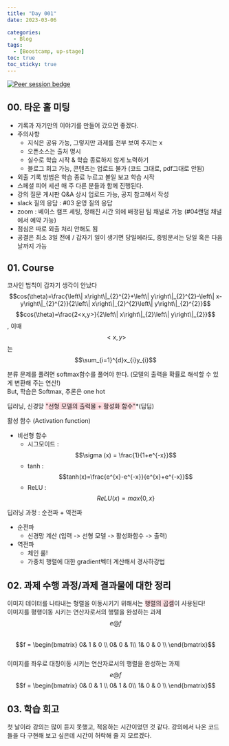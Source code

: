 ```yaml
---
title: "Day 001"
date: 2023-03-06

categories:
  - Blog
tags:
  - [Boostcamp, up-stage]
toc: true
toc_sticky: true
---
```

[![Peer session bedge](https://img.shields.io/badge/peer%20session-B1FD8F?style=flat)](https://forbuds.github.io/peer_session/D_001.html)
## 00. 타운 홀 미팅
- 기록과 자기만의 이야기를 만들어 갔으면 좋겠다.
- 주의사항
    - 지식은 공유 가능, 그렇지만 과제를 전부 보여 주지는 x 
    - 오픈소스는 출처 명시
    - 실수로 학습 시작 & 학습 종료하지 않게 노력하기
    - 블로그 회고 가능, 콘텐츠는 업로드 불가 (코드 그대로, pdf그대로 안됨)
- 외출 기록 방법은 학습 종료 누르고 볼일 보고 학습 시작
-  스페셜 피어 세션 매 주 다른 분들과 함께 진행된다.
-  강의 질문 게시판 Q&A 상시 업로드 가능, 공지 참고해서 작성
-  slack 질의 응담 : #03 운영 질의 응답
-  zoom : 베이스 캠프 세팅, 정해진 시간 외에 배정된 팀 채널로 가능 (#04랜덤 채널에서 예약 가능)
-  점심은 따로 외출 처리 안해도 됨
-  공결은 최소 3일 전에 / 갑자기 일이 생기면 당일에라도, 증빙문서는 당일 혹은 다음날까지 가능

## 01. Course
코사인 법칙이 갑자기 생각이 안났다  
$$cos(\theta)=\frac{\left\| x\right\|_{2}^{2}+\left\| y\right\|_{2}^{2}-\left\| x-y\right\|_{2}^{2}}{2\left\| x\right\|_{2}^{2}\left\| y\right\|_{2}^{2}}$$ 
$$cos(\theta)=\frac{2<x,y>}{2\left\| x\right\|_{2}\left\| y\right\|_{2}}$$  , 이때 $$<x,y>$$ 는 $$\sum_{i=1}^{d}x_{i}y_{i}$$  

분류 문제를 풀려면 softmax함수를 풀어야 한다. (모델의 출력을 확률로 해석할 수 있게 변환해 주는 연산!)  
But, 학습은 Softmax, 추론은 one hot  

딥러닝, 신경망 <span style="background-color:#ffdce0">"선형 모델의 출력물 + 활성화 함수"</span>*(딥딥)  

활성 함수 (Activation function)  
- 비선형 함수
    - 시그모이드 : $$\sigma (x) = \frac{1}{1+e^{-x}}$$
    - tanh : $$tanh(x)=\frac{e^{x}-e^{-x}}{e^{x}+e^{-x}}$$
    - ReLU : $$ReLU(x)=max\left\{0,x \right\}$$

딥러닝 과정 : 순전파 + 역전파
- 순전파
    - 신경망 계산 (입력 -> 선형 모델 -> 활성화함수 -> 출력)
- 역전파
    - 체인 룰!
    - 가중치 행렬에 대한 gradient벡터 계산해서 경사하강법


## 02. 과제 수행 과정/과제 결과물에 대한 정리
이미지 데이터를 나타내는 형렬을 이동시키기 위해서는 <span style="background-color:#ffdce0">행렬의 곱셈</span>이 사용된다!  
이미지를 평행이동 시키는 연산자로서의 행렬을 완성하는 과제  $$e@f$$  
$$f = \begin{bmatrix}
 0& 1 & 0 \\
 0& 0 &  1\\
 1& 0 & 0 \\
\end{bmatrix}$$  
이미지를 좌우로 대칭이동 시키는 연산자로서의 행렬을 완성하는 과제 $$e@f$$ 
$$f = \begin{bmatrix}
 0& 0 & 1 \\
 0& 1 &  0\\
 1& 0 & 0 \\
\end{bmatrix}$$

## 03. 학습 회고
첫 날이라 강의는 많이 듣지 못했고, 적응하는 시간이었던 것 같다. 강의에서 나온 코드들을 다 구현해 보고 싶은데 시간이 허락해 줄 지 모르겠다.
